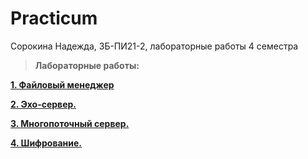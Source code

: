 # Practicum
Сорокина Надежда, ЗБ-ПИ21-2, лабораторные работы 4 семестра

> __Лабораторные работы:__

[__1. Файловый менеджер__](https://github.com/not-fate/Practicum/tree/main/%D0%9B%D0%B0%D0%B1.1.%20%D0%A4%D0%B0%D0%B8%CC%86%D0%BB%D0%BE%D0%B2%D1%8B%D0%B8%CC%86%20%D0%BC%D0%B5%D0%BD%D0%B5%D0%B4%D0%B6%D0%B5%D1%80)

[__2. Эхо-сервер.__](https://github.com/not-fate/Practicum/tree/main/%D0%9B%D0%B0%D0%B1.2.%20%D0%AD%D1%85%D0%BE-%D1%81%D0%B5%D1%80%D0%B2%D0%B5%D1%80)

[__3. Многопоточный сервер.__]()

[__4. Шифрование.__]()


